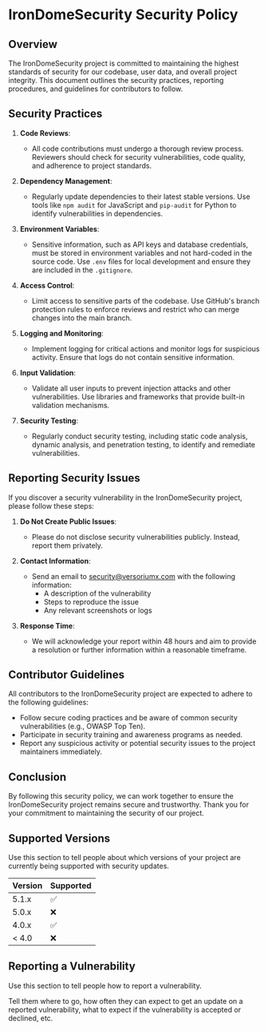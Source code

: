 # IronDomeSecurity Security Policy

## Overview

The IronDomeSecurity project is committed to maintaining the highest standards of security for our codebase, user data, and overall project integrity. This document outlines the security practices, reporting procedures, and guidelines for contributors to follow.

## Security Practices

1. **Code Reviews**: 
   - All code contributions must undergo a thorough review process. Reviewers should check for security vulnerabilities, code quality, and adherence to project standards.

2. **Dependency Management**: 
   - Regularly update dependencies to their latest stable versions. Use tools like `npm audit` for JavaScript and `pip-audit` for Python to identify vulnerabilities in dependencies.

3. **Environment Variables**: 
   - Sensitive information, such as API keys and database credentials, must be stored in environment variables and not hard-coded in the source code. Use `.env` files for local development and ensure they are included in the `.gitignore`.

4. **Access Control**: 
   - Limit access to sensitive parts of the codebase. Use GitHub's branch protection rules to enforce reviews and restrict who can merge changes into the main branch.

5. **Logging and Monitoring**: 
   - Implement logging for critical actions and monitor logs for suspicious activity. Ensure that logs do not contain sensitive information.

6. **Input Validation**: 
   - Validate all user inputs to prevent injection attacks and other vulnerabilities. Use libraries and frameworks that provide built-in validation mechanisms.

7. **Security Testing**: 
   - Regularly conduct security testing, including static code analysis, dynamic analysis, and penetration testing, to identify and remediate vulnerabilities.

## Reporting Security Issues

If you discover a security vulnerability in the IronDomeSecurity project, please follow these steps:

1. **Do Not Create Public Issues**: 
   - Please do not disclose security vulnerabilities publicly. Instead, report them privately.

2. **Contact Information**: 
   - Send an email to [security@versoriumx.com](mailto:security@versoriumx.com) with the following information:
     - A description of the vulnerability
     - Steps to reproduce the issue
     - Any relevant screenshots or logs

3. **Response Time**: 
   - We will acknowledge your report within 48 hours and aim to provide a resolution or further information within a reasonable timeframe.

## Contributor Guidelines

All contributors to the IronDomeSecurity project are expected to adhere to the following guidelines:

- Follow secure coding practices and be aware of common security vulnerabilities (e.g., OWASP Top Ten).
- Participate in security training and awareness programs as needed.
- Report any suspicious activity or potential security issues to the project maintainers immediately.

## Conclusion

By following this security policy, we can work together to ensure the IronDomeSecurity project remains secure and trustworthy. Thank you for your commitment to maintaining the security of our project.

## Supported Versions

Use this section to tell people about which versions of your project are
currently being supported with security updates.

| Version | Supported          |
| ------- | ------------------ |
| 5.1.x   | :white_check_mark: |
| 5.0.x   | :x:                |
| 4.0.x   | :white_check_mark: |
| < 4.0   | :x:                |

## Reporting a Vulnerability

Use this section to tell people how to report a vulnerability.

Tell them where to go, how often they can expect to get an update on a
reported vulnerability, what to expect if the vulnerability is accepted or
declined, etc.
